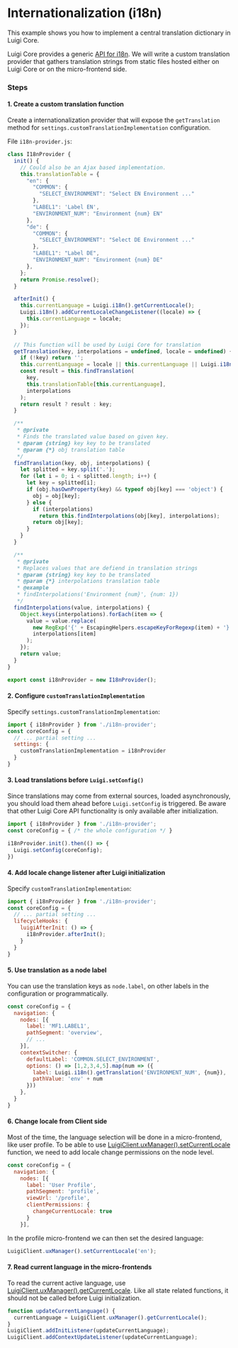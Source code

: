 <!-- meta
{
  "node": {
    "label": "I18n",
    "category": {
      "label": "Luigi Core"
    },
    "metaData": {
      "categoryPosition": 2,
      "position": 7
    }
  }
}
meta -->

# Internationalization (i18n)

This example shows you how to implement a central translation dictionary in Luigi Core.

Luigi Core provides a generic [API for i18n](luigi-core-api.md#luigii18n). We will write a custom translation provider that gathers translation strings from static files hosted either on Luigi Core or on the micro-frontend side.

### Steps

#### 1. Create a custom translation function

Create a internationalization provider that will expose the `getTranslation` method for `settings.customTranslationImplementation` configuration.

File `i18n-provider.js`:
```javascript
class I18nProvider {
  init() {
    // Could also be an Ajax based implementation.
    this.translationTable = {
      "en": {
        "COMMON": {
          "SELECT_ENVIRONMENT": "Select EN Environment ..."
        },
        "LABEL1": 'Label EN',
        "ENVIRONMENT_NUM": "Environment {num} EN"
      },
      "de": {
        "COMMON": {
          "SELECT_ENVIRONMENT": "Select DE Environment ..."
        },
        "LABEL1": "Label DE",
        "ENVIRONMENT_NUM": "Environment {num} DE"
      },
    };
    return Promise.resolve();
  }

  afterInit() {
    this.currentLanguage = Luigi.i18n().getCurrentLocale();
    Luigi.i18n().addCurrentLocaleChangeListener((locale) => {
      this.currentLanguage = locale;
    });
  }

  // This function will be used by Luigi Core for translation
  getTranslation(key, interpolations = undefined, locale = undefined) {
    if (!key) return '';
    this.currentLanguage = locale || this.currentLanguage || Luigi.i18n().getCurrentLocale();
    const result = this.findTranslation(
      key,
      this.translationTable[this.currentLanguage],
      interpolations
    );
    return result ? result : key;
  }

  /**
   * @private
   * Finds the translated value based on given key.
   * @param {string} key key to be translated
   * @param {*} obj translation table
   */
  findTranslation(key, obj, interpolations) {
    let splitted = key.split('.');
    for (let i = 0; i < splitted.length; i++) {
      let key = splitted[i];
      if (obj.hasOwnProperty(key) && typeof obj[key] === 'object') {
        obj = obj[key];
      } else {
        if (interpolations)
          return this.findInterpolations(obj[key], interpolations);
        return obj[key];
      }
    }
  }

  /**
   * @private
   * Replaces values that are defiend in translation strings
   * @param {string} key key to be translated
   * @param {*} interpolations translation table
   * @example
   * findInterpolations('Environment {num}', {num: 1})
   */
  findInterpolations(value, interpolations) {
    Object.keys(interpolations).forEach(item => {
      value = value.replace(
        new RegExp('{' + EscapingHelpers.escapeKeyForRegexp(item) + '}', 'gi'),
        interpolations[item]
      );
    });
    return value;
  }
}

export const i18nProvider = new I18nProvider();
```

#### 2. Configure `customTranslationImplementation`

Specify `settings.customTranslationImplementation`:

```javascript
import { i18nProvider } from './i18n-provider';
const coreConfig = {
  // ... partial setting ...
  settings: {
    customTranslationImplementation = i18nProvider
  }
}
```

#### 3. Load translations before `Luigi.setConfig()`

Since translations may come from external sources, loaded asynchronously, you should load them ahead before `Luigi.setConfig` is triggered. Be aware that other Luigi Core API functionality is only available after initialization.

```javascript
import { i18nProvider } from './i18n-provider';
const coreConfig = { /* the whole configuration */ }

i18nProvider.init().then(() => {
  Luigi.setConfig(coreConfig);
})
```

#### 4. Add locale change listener after Luigi initialization

Specify `customTranslationImplementation`:

```javascript
import { i18nProvider } from './i18n-provider';
const coreConfig = {
  // ... partial setting ...
  lifecycleHooks: {
    luigiAfterInit: () => {
      i18nProvider.afterInit();
    }
  }
}
```

#### 5. Use translation as a node label

You can use the translation keys as `node.label`, on other labels in the configuration or programmatically.

```javascript
const coreConfig = {
  navigation: {
    nodes: [{
      label: 'MF1.LABEL1',
      pathSegment: 'overview',
      // ...
    }],
    contextSwitcher: {
      defaultLabel: 'COMMON.SELECT_ENVIRONMENT',
      options: () => [1,2,3,4,5].map(num => ({
        label: Luigi.i18n().getTranslation('ENVIRONMENT_NUM', {num}),
        pathValue: 'env' + num
      }))
    },
  }
}
```

#### 6. Change locale from Client side

Most of the time, the language selection will be done in a micro-frontend, like user profile. 
To be able to use [LuigiClient.uxManager().setCurrentLocale](luigi-client-api.md#setcurrentlocale) function, we need to add locale change permissions on the node level.

```javascript
const coreConfig = {
  navigation: {
    nodes: [{
      label: 'User Profile',
      pathSegment: 'profile',
      viewUrl: '/profile',
      clientPermissions: {
        changeCurrentLocale: true
      }
    }],
```

In the profile micro-frontend we can then set the desired language:
```javascript
LuigiClient.uxManager().setCurrentLocale('en');
```

#### 7. Read current language in the micro-frontends

To read the current active language, use [LuigiClient.uxManager().getCurrentLocale](luigi-client-api.md#getcurrentlocale). Like all state related functions, it should not be called before Luigi initialization.

```javascript
function updateCurrentLanguage() {
  currentLanguage = LuigiClient.uxManager().getCurrentLocale();
}
LuigiClient.addInitListener(updateCurrentLanguage);
LuigiClient.addContextUpdateListener(updateCurrentLanguage);
```

<!-- accordion:end -->
